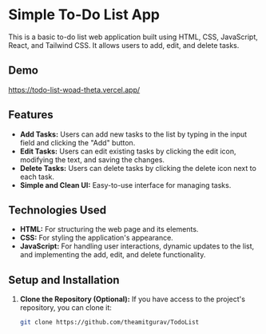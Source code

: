 # Simple To-Do List App

This is a basic to-do list web application built using  HTML, CSS, JavaScript, React, and Tailwind CSS. It allows users to add, edit, and delete tasks.

## Demo

https://todo-list-woad-theta.vercel.app/ 

## Features

* **Add Tasks:**  Users can add new tasks to the list by typing in the input field and clicking the "Add" button.
* **Edit Tasks:** Users can edit existing tasks by clicking the edit icon, modifying the text, and saving the changes.
* **Delete Tasks:** Users can delete tasks by clicking the delete icon next to each task.
* **Simple and Clean UI:**  Easy-to-use interface for managing tasks.

## Technologies Used

* **HTML:** For structuring the web page and its elements.
* **CSS:** For styling the application's appearance.
* **JavaScript:** For handling user interactions, dynamic updates to the list, and implementing the add, edit, and delete functionality.

## Setup and Installation

1. **Clone the Repository (Optional):**
   If you have access to the project's repository, you can clone it:
   ```bash
   git clone https://github.com/theamitgurav/TodoList
